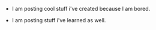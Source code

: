 - I am posting cool stuff i've created because I am bored.

- I am posting stuff i've learned as well.
